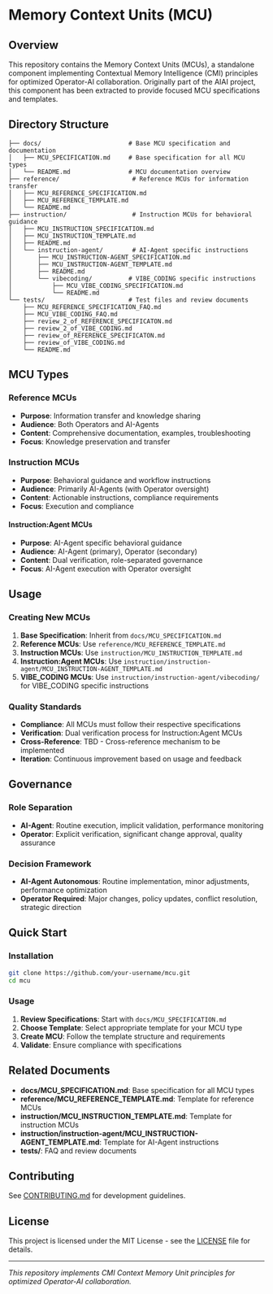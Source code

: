 # Memory Context Units (MCU)

## Overview

This repository contains the Memory Context Units (MCUs), a standalone component implementing Contextual Memory Intelligence (CMI) principles for optimized Operator-AI collaboration. Originally part of the AIAI project, this component has been extracted to provide focused MCU specifications and templates.

## Directory Structure

```
├── docs/                        # Base MCU specification and documentation
│   ├── MCU_SPECIFICATION.md     # Base specification for all MCU types
│   └── README.md                # MCU documentation overview
├── reference/                    # Reference MCUs for information transfer
│   ├── MCU_REFERENCE_SPECIFICATION.md
│   ├── MCU_REFERENCE_TEMPLATE.md
│   └── README.md
├── instruction/                  # Instruction MCUs for behavioral guidance
│   ├── MCU_INSTRUCTION_SPECIFICATION.md
│   ├── MCU_INSTRUCTION_TEMPLATE.md
│   ├── README.md
│   └── instruction-agent/        # AI-Agent specific instructions
│       ├── MCU_INSTRUCTION-AGENT_SPECIFICATION.md
│       ├── MCU_INSTRUCTION-AGENT_TEMPLATE.md
│       ├── README.md
│       └── vibecoding/          # VIBE_CODING specific instructions
│           ├── MCU_VIBE_CODING_SPECIFICATION.md
│           └── README.md
└── tests/                       # Test files and review documents
    ├── MCU_REFERENCE_SPECIFICATION_FAQ.md
    ├── MCU_VIBE_CODING_FAQ.md
    ├── review_2_of_REFERENCE_SPECIFICATON.md
    ├── review_2_of_VIBE_CODING.md
    ├── review_of_REFERENCE_SPECIFICATON.md
    ├── review_of_VIBE_CODING.md
    └── README.md
```

## MCU Types

### **Reference MCUs**
- **Purpose**: Information transfer and knowledge sharing
- **Audience**: Both Operators and AI-Agents
- **Content**: Comprehensive documentation, examples, troubleshooting
- **Focus**: Knowledge preservation and transfer

### **Instruction MCUs**
- **Purpose**: Behavioral guidance and workflow instructions
- **Audience**: Primarily AI-Agents (with Operator oversight)
- **Content**: Actionable instructions, compliance requirements
- **Focus**: Execution and compliance

#### **Instruction:Agent MCUs**
- **Purpose**: AI-Agent specific behavioral guidance
- **Audience**: AI-Agent (primary), Operator (secondary)
- **Content**: Dual verification, role-separated governance
- **Focus**: AI-Agent execution with Operator oversight

## Usage

### **Creating New MCUs**
1. **Base Specification**: Inherit from `docs/MCU_SPECIFICATION.md`
2. **Reference MCUs**: Use `reference/MCU_REFERENCE_TEMPLATE.md`
3. **Instruction MCUs**: Use `instruction/MCU_INSTRUCTION_TEMPLATE.md`
4. **Instruction:Agent MCUs**: Use `instruction/instruction-agent/MCU_INSTRUCTION-AGENT_TEMPLATE.md`
5. **VIBE_CODING MCUs**: Use `instruction/instruction-agent/vibecoding/` for VIBE_CODING specific instructions

### **Quality Standards**
- **Compliance**: All MCUs must follow their respective specifications
- **Verification**: Dual verification process for Instruction:Agent MCUs
- **Cross-Reference**: TBD - Cross-reference mechanism to be implemented
- **Iteration**: Continuous improvement based on usage and feedback

## Governance

### **Role Separation**
- **AI-Agent**: Routine execution, implicit validation, performance monitoring
- **Operator**: Explicit verification, significant change approval, quality assurance

### **Decision Framework**
- **AI-Agent Autonomous**: Routine implementation, minor adjustments, performance optimization
- **Operator Required**: Major changes, policy updates, conflict resolution, strategic direction

## Quick Start

### **Installation**
```bash
git clone https://github.com/your-username/mcu.git
cd mcu
```

### **Usage**
1. **Review Specifications**: Start with `docs/MCU_SPECIFICATION.md`
2. **Choose Template**: Select appropriate template for your MCU type
3. **Create MCU**: Follow the template structure and requirements
4. **Validate**: Ensure compliance with specifications

## Related Documents

- **docs/MCU_SPECIFICATION.md**: Base specification for all MCU types
- **reference/MCU_REFERENCE_TEMPLATE.md**: Template for reference MCUs
- **instruction/MCU_INSTRUCTION_TEMPLATE.md**: Template for instruction MCUs
- **instruction/instruction-agent/MCU_INSTRUCTION-AGENT_TEMPLATE.md**: Template for AI-Agent instructions
- **tests/**: FAQ and review documents

## Contributing

See [CONTRIBUTING.md](CONTRIBUTING.md) for development guidelines.

## License

This project is licensed under the MIT License - see the [LICENSE](LICENSE) file for details.

---

*This repository implements CMI Context Memory Unit principles for optimized Operator-AI collaboration.*
